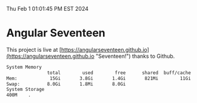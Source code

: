 Thu Feb  1 01:01:45 PM EST 2024

# Angular Seventeen


This project is live at [https://angularseventeen.github.io](https://angularseventeen.github.io "Seventeen!") thanks to Github.

```bash
System Memory
               total        used        free      shared  buff/cache   available
Mem:            15Gi       3.8Gi       1.4Gi       821Mi        11Gi        11Gi
Swap:          8.0Gi       1.8Mi       8.0Gi
System Storage
400M	.
